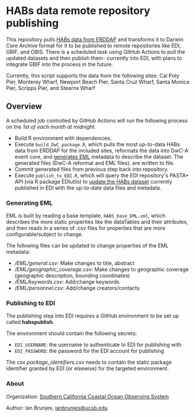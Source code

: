 # HABs data remote repository publishing

This repository pulls [HABs data from ERDDAP](https://erddap.sccoos.org/erddap/tabledap/HABs-CalPoly.html) and transforms it to Darwin Core Archive format for it to be published to remote repositories like EDI, GBIF, and OBIS. There is a scheduled task using GitHub Actions to pull the updated datasets and then publish them- currently into EDI, with plans to integrate GBIF into the process in the future.

Currently, this script supports the data from the following sites:
Cal Poly Pier, Monterey Wharf, Newport Beach Pier, Santa Cruz Wharf, Santa Monica Pier, Scripps Pier, and Stearns Wharf


## Overview

A scheduled job controlled by GitHub Actions will run the following process on the *1st of each month at midnight*.
  - Build R environment with dependencies.
  - Execute `build_DwC_package.R`, which pulls the most up-to-data HABs data from ERDDAP for the included sites, reformats the data into DwC-A event core, and [generates EML](#generating-eml) metadata to describe the dataset. The generated files (DwC-A reformat and EML files), are written to file.
  - Commit generated files from previous step back into repository.
  - Execute `publish_to_EDI.R`, which will query the EDI repository's PASTA+ API (via R package EDIutils) to [update the HABs dataset](#publishing-to-edi) currently published in EDI with the up-to-date data files and metadata.
  
### Generating EML

EML is built by reading a base template, `HABS_base_EML.xml`, which describes the more static properties like the dataTables and their attributes, and then reads in a series of .csv files for properties that are more configurable/subject to change.

The following files can be updated to change properties of the EML metadata:
   - */EML/general.csv*: Make changes to title, abstract
   - */EML/geographic_coverage.csv*: Make changes to geographic coverage (geographic description, bounding coordinates)
   - */EML/keywords.csv*: Add/change keywords
   - */EML/personnel.csv*: Add/change creators/contacts
   
### Publishing to EDI

The publishing step into EDI requires a GitHub environment to be set up called **habspublish**.

The environment should contain the following secrets:
   - `EDI_USERNAME`: the username to authenticate to EDI for publishing with
   - `EDI_PASSWORD`: the password for the EDI account for publishing
   
The csv *package_identifiers.csv* needs to contain the static package identifier granted by EDI (or elsewise) for the targeted environment.
   
### About

Organization: [Southern California Coastal Ocean Observing System](https://sccoos.org/harmful-algal-bloom/)

Author: Ian Brunjes, ianbrunjes@ucsb.edu

